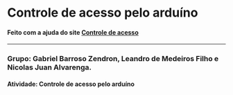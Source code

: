# Controle de acesso pelo arduíno
#### Feito com a ajuda do site [Controle de acesso](https://www.filipeflop.com/blog/controle-acesso-leitor-rfid-arduino/)
---------------------------------------------------------------------------------------------------------------------
### Grupo: Gabriel Barroso Zendron, Leandro de Medeiros Filho e Nicolas Juan Alvarenga.
#### Atividade: Controle de acesso pelo arduíno
